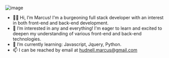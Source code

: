 ![image](https://user-images.githubusercontent.com/103913070/167768712-21dd415f-7272-415b-b24e-2c84f9ebcf18.png)

 

- 👋🏾 Hi, I’m Marcus! I'm a burgeoning full stack developer with an interest in both front-end and back-end development. 
- 👀 I’m interested in any and everything! I'm eager to learn and excited to deepen my understanding of various front-end and back-end technologies.
- 🌱 I’m currently learning: Javascript, Jquery, Python.
- 📫 I can be reached by email at hudnell.marcus@gmail.com
<!---
hudnellmarcus/hudnellmarcus is a ✨ special ✨ repository because its `README.md` (this file) appears on your GitHub profile.
You can click the Preview link to take a look at your changes.
--->
